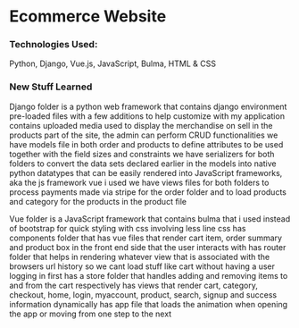 # Ecommerce Website

<h3>Technologies Used: </h3>
<p>Python, Django, Vue.js, JavaScript, Bulma, HTML & CSS</p>

<h3>New Stuff Learned</h3>
<p></p>
<p>Django folder is a python web framework that 
contains django environment pre-loaded files with a few additions to help customize with my application
contains uploaded media used to display the merchandise on sell
in the products part of the site, the admin can perform CRUD functionalities
we have models file in both order and products to define attributes to be used together with the field sizes and constraints
we have serializers for both folders to convert the data sets declared earlier in the models into native python datatypes that can be easily rendered into JavaScript frameworks, aka the js framework vue i used
we have views files for both folders to process payments made via stripe for the order folder and to load products and category for the products in the product file</p>
<p>Vue folder is a JavaScript framework that 
contains bulma that i used instead of bootstrap for quick styling with css involving less line css
has components folder that has vue files that render cart item, order summary and product box in the front end side that the user interacts with
has router folder that helps in rendering whatever view that is associated with the browsers url history so we cant load stuff like cart without having a user logging in first
has a store folder that handles adding and removing items to and from the cart respectively
has views that render cart, category, checkout, home, login, myaccount, product, search, signup and success information dynamically
has app file that loads the animation when opening the app or moving from one step to the next</p>

